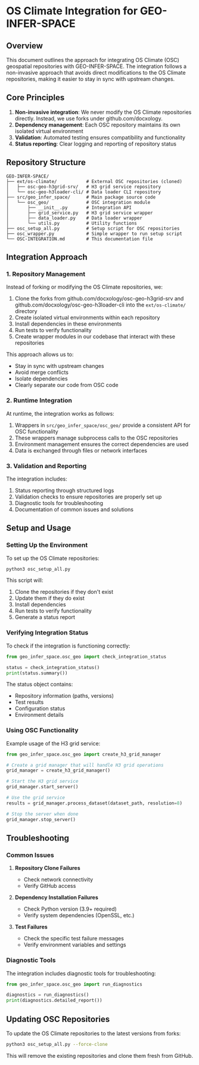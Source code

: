 # OS Climate Integration for GEO-INFER-SPACE

## Overview

This document outlines the approach for integrating OS Climate (OSC) geospatial repositories with GEO-INFER-SPACE. The integration follows a non-invasive approach that avoids direct modifications to the OS Climate repositories, making it easier to stay in sync with upstream changes.

## Core Principles

1. **Non-invasive integration**: We never modify the OS Climate repositories directly. Instead, we use forks under github.com/docxology.
2. **Dependency management**: Each OSC repository maintains its own isolated virtual environment
3. **Validation**: Automated testing ensures compatibility and functionality
4. **Status reporting**: Clear logging and reporting of repository status

## Repository Structure

```
GEO-INFER-SPACE/
├── ext/os-climate/           # External OSC repositories (cloned)
│   ├── osc-geo-h3grid-srv/   # H3 grid service repository
│   └── osc-geo-h3loader-cli/ # Data loader CLI repository
├── src/geo_infer_space/      # Main package source code
│   └── osc_geo/              # OSC integration module
│       ├── __init__.py       # Integration API
│       ├── grid_service.py   # H3 grid service wrapper
│       ├── data_loader.py    # Data loader wrapper
│       └── utils.py          # Utility functions
├── osc_setup_all.py          # Setup script for OSC repositories
├── osc_wrapper.py            # Simple wrapper to run setup script
└── OSC-INTEGRATION.md        # This documentation file
```

## Integration Approach

### 1. Repository Management

Instead of forking or modifying the OS Climate repositories, we:

1. Clone the forks from github.com/docxology/osc-geo-h3grid-srv and github.com/docxology/osc-geo-h3loader-cli into the `ext/os-climate/` directory
2. Create isolated virtual environments within each repository
3. Install dependencies in these environments
4. Run tests to verify functionality
5. Create wrapper modules in our codebase that interact with these repositories

This approach allows us to:
- Stay in sync with upstream changes
- Avoid merge conflicts
- Isolate dependencies
- Clearly separate our code from OSC code

### 2. Runtime Integration

At runtime, the integration works as follows:

1. Wrappers in `src/geo_infer_space/osc_geo/` provide a consistent API for OSC functionality
2. These wrappers manage subprocess calls to the OSC repositories
3. Environment management ensures the correct dependencies are used
4. Data is exchanged through files or network interfaces

### 3. Validation and Reporting

The integration includes:

1. Status reporting through structured logs
2. Validation checks to ensure repositories are properly set up
3. Diagnostic tools for troubleshooting
4. Documentation of common issues and solutions

## Setup and Usage

### Setting Up the Environment

To set up the OS Climate repositories:

```bash
python3 osc_setup_all.py
```

This script will:
1. Clone the repositories if they don't exist
2. Update them if they do exist
3. Install dependencies
4. Run tests to verify functionality
5. Generate a status report

### Verifying Integration Status

To check if the integration is functioning correctly:

```python
from geo_infer_space.osc_geo import check_integration_status

status = check_integration_status()
print(status.summary())
```

The status object contains:
- Repository information (paths, versions)
- Test results
- Configuration status
- Environment details

### Using OSC Functionality

Example usage of the H3 grid service:

```python
from geo_infer_space.osc_geo import create_h3_grid_manager

# Create a grid manager that will handle H3 grid operations
grid_manager = create_h3_grid_manager()

# Start the H3 grid service
grid_manager.start_server()

# Use the grid service
results = grid_manager.process_dataset(dataset_path, resolution=8)

# Stop the server when done
grid_manager.stop_server()
```

## Troubleshooting

### Common Issues

1. **Repository Clone Failures**
   - Check network connectivity
   - Verify GitHub access

2. **Dependency Installation Failures**
   - Check Python version (3.9+ required)
   - Verify system dependencies (OpenSSL, etc.)

3. **Test Failures**
   - Check the specific test failure messages
   - Verify environment variables and settings

### Diagnostic Tools

The integration includes diagnostic tools for troubleshooting:

```python
from geo_infer_space.osc_geo import run_diagnostics

diagnostics = run_diagnostics()
print(diagnostics.detailed_report())
```

## Updating OSC Repositories

To update the OS Climate repositories to the latest versions from forks:

```bash
python3 osc_setup_all.py --force-clone
```

This will remove the existing repositories and clone them fresh from GitHub. 